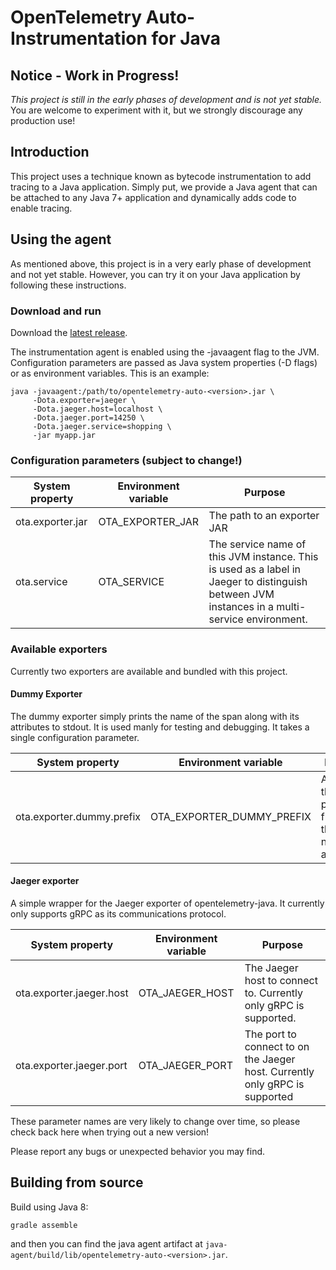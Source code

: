 # OpenTelemetry Auto-Instrumentation for Java

## Notice - Work in Progress!
*This project is still in the early phases of development and is not yet stable.* You are welcome to experiment with it, 
but we strongly discourage any production use!

## Introduction
This project uses a technique known as bytecode instrumentation to add tracing to a Java application.
Simply put, we provide a Java agent that can be attached to any Java 7+ application and dynamically adds code to enable tracing. 

## Using the agent
As mentioned above, this project is in a very early phase of development and not yet stable. 
However, you can try it on your Java application by following these instructions.

### Download and run

Download the [latest release](https://github.com/open-telemetry/opentelemetry-auto-instr-java/releases).

The instrumentation agent is enabled using the -javaagent flag to the JVM. Configuration parameters are passed 
as Java system properties (-D flags) or as environment variables. This is an example:

```
java -javaagent:/path/to/opentelemetry-auto-<version>.jar \
     -Dota.exporter=jaeger \
     -Dota.jaeger.host=localhost \
     -Dota.jaeger.port=14250 \
     -Dota.jaeger.service=shopping \
     -jar myapp.jar
```

### Configuration parameters (subject to change!)
System property | Environment variable | Purpose
--- | --- | ---
ota.exporter.jar | OTA_EXPORTER_JAR | The path to an exporter JAR
ota.service | OTA_SERVICE | The service name of this JVM instance. This is used as a label in Jaeger to distinguish between JVM instances in a multi-service environment.

### Available exporters
Currently two exporters are available and bundled with this project. 

#### Dummy Exporter
The dummy exporter simply prints the name of the span along with its attributes to stdout. It is used manly
for testing and debugging. It takes a single configuration parameter.

System property | Environment variable | Purpose
--- | --- | ---
ota.exporter.dummy.prefix | OTA_EXPORTER_DUMMY_PREFIX | A string that is printed in front of the span name and attributes.

#### Jaeger exporter
A simple wrapper for the Jaeger exporter of opentelemetry-java. It currently only supports gRPC as its communications protocol.

System property | Environment variable | Purpose
--- | --- | ---
ota.exporter.jaeger.host | OTA_JAEGER_HOST | The Jaeger host to connect to. Currently only gRPC is supported.
ota.exporter.jaeger.port | OTA_JAEGER_PORT | The port to connect to on the Jaeger host. Currently only gRPC is supported

These parameter names are very likely to change over time, so please check back here when trying out a new version!

Please report any bugs or unexpected behavior you may find.

## Building from source

Build using Java 8:

```gradle assemble```

and then you can find the java agent artifact at `java-agent/build/lib/opentelemetry-auto-<version>.jar`.
